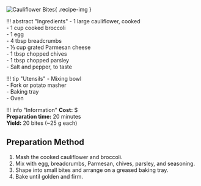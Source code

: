 ![Cauliflower Bites](../images/cauliflower-bites.jpg){ .recipe-img }

!!! abstract "Ingredients"
    - 1 large cauliflower, cooked  
    - 1 cup cooked broccoli  
    - 1 egg  
    - 4 tbsp breadcrumbs  
    - ⅓ cup grated Parmesan cheese  
    - 1 tbsp chopped chives  
    - 1 tbsp chopped parsley  
    - Salt and pepper, to taste  

!!! tip "Utensils"
    - Mixing bowl  
    - Fork or potato masher  
    - Baking tray  
    - Oven  

!!! info "Information"
    **Cost:** $  
    **Preparation time:** 20 minutes  
    **Yield:** 20 bites (~25 g each)  

## Preparation Method

1. Mash the cooked cauliflower and broccoli.  
2. Mix with egg, breadcrumbs, Parmesan, chives, parsley, and seasoning.  
3. Shape into small bites and arrange on a greased baking tray.  
4. Bake until golden and firm.  
